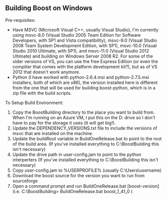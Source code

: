 Building Boost on Windows
----------

Pre-requisites:
*   Have MSVC (Microsoft Visual C++, usually Visual Studio), I'm currently using msvc-8.0 (Visual Studio 2005 Team Edition for Software Developers, with SP1 and Vista compatibility), msvc-9.0 (Visual Studio 2008 Team System Development Edition, with SP1), msvc-10.0 (Visual Studio 2010 Ultimate, with SP1), and msvc-11.0 (Visual Studio 2012 Ultimate) and building on Windows Server 2008 R2. 
    For some of the older versions of VS, you can use the free Express Edition (or even the compilier that comes with the platform development kit?), but as of VS 2012 that doesn't work anymore.
*   Python (I have worked with python-2.6.4.msi and python-2.7.5.msi installers, both of which are x86), the version installed here is different from the one that will be used for building boost-python, which is in a zip file with the build scripts.



To Setup Build Environment:
1.  Copy the BoostBuilding directory to the place you want to build from. When I'm running on an Azure VM, I put this on the D: drive so I don't have to pay for the storage it uses (it will get big!). 
2.  Update the DEPENDENCY\_VERSIONS.txt file to include the versions of msvc that are installed on the machine.
2.  Update the buildRoot variable in BuildOneRelease.bat to point to the root of the build area.  (If you've installed everything to C:\BoostBuilding this isn't necessary)
3.  Update the drive path in user-config.jam to point to the python interperters (If you've installed everything to C:\BoostBuilding this isn't necessary)
4.  Copy user-config.jam to %USERPROFILE% (usually C:\Users\username)
5.  Download the boost source for the version you want to run from sourceforge
6.  Open a command prompt and run BuildOneRelease.bat \[boost-version\] (i.e. C:\BoostBuilding\> BuildOneRelease.bat boost_1_41_0 )
